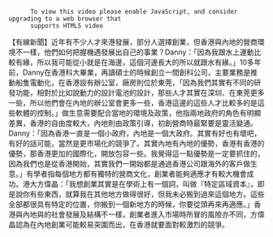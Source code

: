 
          To view this video please enable JavaScript, and consider upgrading to a web browser that
          supports HTML5 video
【有線新聞】近年有不少人才來港發展，部分人選擇創業，但香港與內地的營商環境不一樣，他們如何把握機遇發展出自己的事業？Danny：「因為我跟水上運動比較有緣，所以我可能從小就是在海邊，這個河邊長大的所以就跟水有緣。」10多年前，Danny在香港科大畢業，再讀碩士的時候創立一間創科公司，主要業務是推動船隻電動化，在香港設有辦公室，廠房則位於東莞，「因為我們其實有不同的研發功能，相對於比如說動力的設計電池的設計，那些人才其實在深圳、在東莞更多一些，所以他們會在內地的辦公室會更多一些，香港這邊的這些人才比較多的是這些軟體的控制。」做生意需要配合當地的環境及政策，他指兩地政府的角色有明顯差異，香港的自由度較大，內地則由政策引導，初創營商時最緊要是靈活變通。Danny：「因為香港一直是一個小政府，內地是一個大政府。其實有好也有壞吧，有好的話可能，當然是更市場化的競爭了。其實內地有內地的優勢，香港有香港的優勢，那香港更加的國際化，開放包容一些。我覺得這一點優勢是一定要抓住的，因為我們也是從香港開始，其實我們一開始都是通過香港公司跟海外的客戶做生意。」有學者指每個地方都有獨特的營商文化，創業者能夠適應才有較大機會成功。港大方偉晶：「我想創業其實是在學術上有一個詞，叫做『特定區域資本』，即是說你有些東西，就算我在其他地方做得很好，但我未必搬到過來這個地方。這些全部都很具有特定的位置，你搬到一個新地方的時候，你要從頭再來再適應。」香港與內地與的社會發展及結構不一樣，創業者進入市場時所冒的風險亦不同，方偉晶認為在內地創業可能較易突圍而出，在香港就要面對較激烈的競爭。